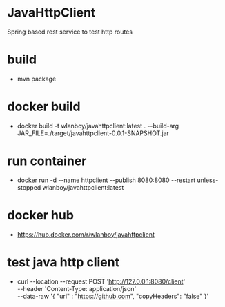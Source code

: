# JavaHttpClient
Spring based rest service to test http routes

# build
* mvn package

# docker build
* docker build -t wlanboy/javahttpclient:latest . --build-arg JAR_FILE=./target/javahttpclient-0.0.1-SNAPSHOT.jar

# run container
* docker run -d --name httpclient --publish 8080:8080 --restart unless-stopped wlanboy/javahttpclient:latest

# docker hub
* https://hub.docker.com/r/wlanboy/javahttpclient

# test java http client
* curl 
--location 
--request POST 'http://127.0.0.1:8080/client' \
--header 'Content-Type: application/json' \
--data-raw '{
    "url" : "https://github.com",
    "copyHeaders": "false"
}'
